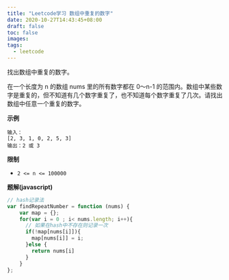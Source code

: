 ```yaml
---
title: "Leetcode学习 数组中重复的数字"
date: 2020-10-27T14:43:45+08:00
draft: false
toc: false
images:
tags: 
  - leetcode
---
```


找出数组中重复的数字。


在一个长度为 n 的数组 nums 里的所有数字都在 0～n-1 的范围内。数组中某些数字是重复的，但不知道有几个数字重复了，也不知道每个数字重复了几次。请找出数组中任意一个重复的数字。

**示例**

```
输入：
[2, 3, 1, 0, 2, 5, 3]
输出：2 或 3 
```

**限制**

* ```2 <= n <= 100000```

**题解(javascript)**

```js
// hash记录法
var findRepeatNumber = function (nums) {
    var map = {};
    for(var i = 0 ; i< nums.length; i++){
      // 如果在hash中不存在则记录一次
      if(!map[nums[i]]){
        map[nums[i]] = i; 
      }else {
        return nums[i]
      }
    }
};
```